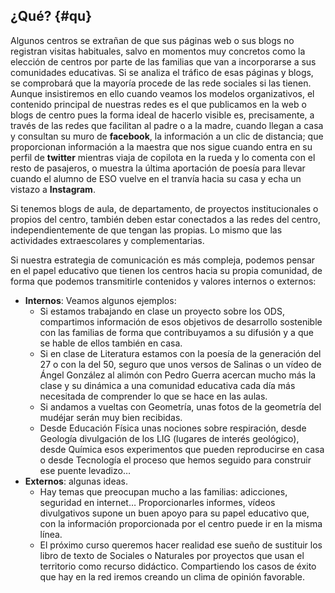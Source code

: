 ## ¿Qué? {#qu}

Algunos centros se extrañan de que sus páginas web o sus blogs no registran visitas habituales, salvo en momentos muy concretos como la elección de centros por parte de las familias que van a incorporarse a sus comunidades educativas. Si se analiza el tráfico de esas páginas y blogs, se comprobará que la mayoría procede de las rede sociales si las tienen. Aunque insistiremos en ello cuando veamos los modelos organizativos, el contenido principal de nuestras redes es el que publicamos en la web o blogs de centro pues la forma ideal de hacerlo visible es, precisamente, a través de las redes que facilitan al padre o a la madre, cuando llegan a casa y consultan su muro de **facebook**, la información a un clic de distancia; que proporcionan información a la maestra que nos sigue cuando entra en su perfil de **twitter** mientras viaja de copilota en la rueda y lo comenta con el resto de pasajeros, o muestra la última aportación de poesía para llevar cuando el alumno de ESO vuelve en el tranvía hacia su casa y echa un vistazo a **Instagram**.

Si tenemos blogs de aula, de departamento, de proyectos institucionales o propios del centro, también deben estar conectados a las redes del centro, independientemente de que tengan las propias. Lo mismo que las actividades extraescolares y complementarias.

Si nuestra estrategia de comunicación es  más compleja, podemos pensar en el papel educativo que tienen los centros hacia su propia comunidad, de forma que podemos transmitirle contenidos y valores internos o externos:

* **Internos**: Veamos algunos ejemplos:
    * Si estamos trabajando en clase un proyecto sobre los ODS, compartimos información de esos objetivos de desarrollo sostenible con las familias de forma que contribuyamos a su difusión y a que se hable de ellos también en casa.
    * Si en clase de Literatura estamos con la poesía de la generación del 27 o con la del 50, seguro que unos versos de Salinas o un vídeo de Ángel González al alimón con Pedro Guerra acercan mucho más la clase y su dinámica a una comunidad educativa cada día más necesitada de comprender lo que se hace en las aulas.
    * Si andamos a vueltas con Geometría, unas fotos de la geometría del mudéjar serán muy bien recibidas.
    * Desde Educación Física unas nociones sobre respiración, desde Geología divulgación de los LIG (lugares de interés geológico), desde Química esos experimentos que pueden reproducirse en casa o desde Tecnología el proceso que hemos seguido para construir ese puente levadizo…
* **Externos**: algunas ideas.
    * Hay temas que preocupan mucho a las familias: adicciones, seguridad en internet… Proporcionarles informes, vídeos divulgativos supone un buen apoyo para su papel educativo que, con la información proporcionada por el centro puede ir en la misma línea.
    * El próximo curso queremos hacer realidad ese sueño de sustituir los libro de texto de Sociales o Naturales por proyectos que usan el territorio como recurso didáctico. Compartiendo los casos de éxito que hay en la red iremos creando un clima de opinión favorable.